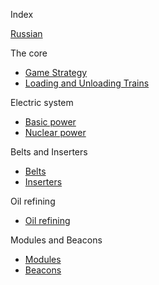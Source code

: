Index

[Russian](index_ru.md)

The core
* [Game Strategy](GameStrategy.md)
* [Loading and Unloading Trains](LoadingAndUnloadingTrains.md)

Electric system
* [Basic power](BasicPower.md)
* [Nuclear power](NuclearPower.md)

Belts and Inserters
* [Belts](BeltsAndInserters.md#belts)
* [Inserters](BeltsAndInserters.md#inserters)

Oil refining
* [Oil refining](OilRefining.md)

Modules and Beacons
* [Modules](ModulesAndBeacons.md#modules)
* [Beacons](ModulesAndBeacons.md#beacons)
